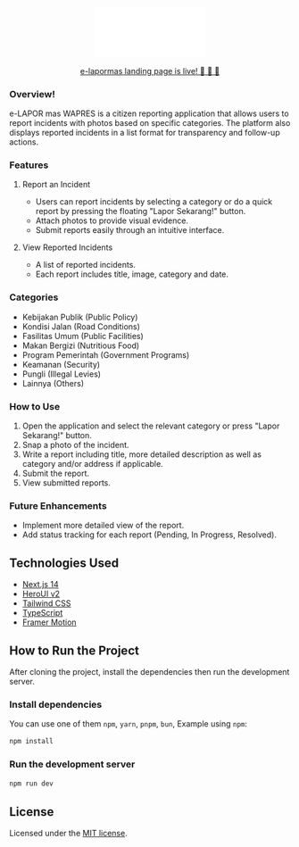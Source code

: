 <p align="center">
  <img width="200px" src="https://github.com/caffeinjunkie/lapor-mas-landing/blob/master/public/lapormas-dark.png?raw=true" alt="Your Image Description" />
</p>

<p align="center">
   <a href="https://lapor-mas-landing-zupq.vercel.app/">e-lapormas landing page is live! 🚀 🤤 🧐</a>
</p>

### Overview!

e-LAPOR mas WAPRES is a citizen reporting application that allows users to report incidents with photos based on specific categories. The platform also displays reported incidents in a list format for transparency and follow-up actions.

### Features

1. Report an Incident 
   - Users can report incidents by selecting a category or do a quick report by pressing the floating "Lapor Sekarang!" button. 
   - Attach photos to provide visual evidence. 
   - Submit reports easily through an intuitive interface.

2. View Reported Incidents 
   - A list of reported incidents.
   - Each report includes title, image, category and date.

### Categories
- Kebijakan Publik (Public Policy)
- Kondisi Jalan (Road Conditions)
- Fasilitas Umum (Public Facilities)
- Makan Bergizi (Nutritious Food)
- Program Pemerintah (Government Programs)
- Keamanan (Security)
- Pungli (Illegal Levies)
- Lainnya (Others)

### How to Use
1. Open the application and select the relevant category or press "Lapor Sekarang!" button. 
2. Snap a photo of the incident. 
3. Write a report including title, more detailed description as well as category and/or address if applicable. 
4. Submit the report. 
5. View submitted reports.

### Future Enhancements
- Implement more detailed view of the report. 
- Add status tracking for each report (Pending, In Progress, Resolved).

## Technologies Used

- [Next.js 14](https://nextjs.org/docs/getting-started)
- [HeroUI v2](https://heroui.com/)
- [Tailwind CSS](https://tailwindcss.com/)
- [TypeScript](https://www.typescriptlang.org/)
- [Framer Motion](https://www.framer.com/motion/)

## How to Run the Project

After cloning the project, install the dependencies then run the development server.

### Install dependencies

You can use one of them `npm`, `yarn`, `pnpm`, `bun`, Example using `npm`:

```bash
npm install
```

### Run the development server

```bash
npm run dev
```

## License

Licensed under the [MIT license](https://github.com/heroui-inc/next-app-template/blob/main/LICENSE).
